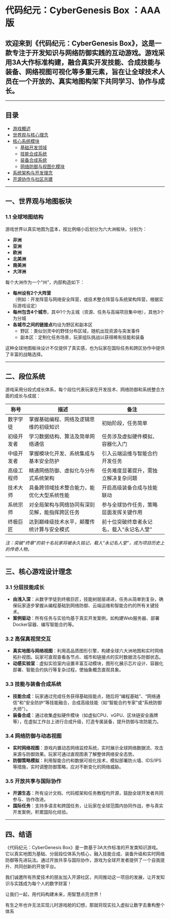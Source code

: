 # 代码纪元：CyberGenesis Box ：AAA版

欢迎来到《代码纪元：CyberGenesis Box》，这是一款专注于开发知识与网络防御实践的互动游戏。游戏采用3A大作标准构建，融合真实开发技能、合成技能与装备、网络视图可视化等多重元素，旨在让全球技术人员在一个开放的、真实地图构架下共同学习、协作与成长。
---


---
## 目录
- [游戏概述](#游戏概述)
- [世界观与核心理念](#世界观与核心理念)
- [核心系统模块](#核心系统模块)
  - [基础开发领域](#基础开发领域)
  - [技能合成系统](#技能合成系统)
  - [装备合成系统](#装备合成系统)
  - [网络防御与视图化模块](#网络防御与视图化模块)
- [系统架构与开发理念](#系统架构与开发理念)
- [开源协作与社区共建](#开源协作与社区共建)
---

## 一、世界观与地图板块

### 1.1 全球地图结构

游戏世界以真实地图为蓝本，按比例缩小后划分为六大洲板块，分别为：
- **非洲**
- **亚洲**
- **欧洲**
- **北美洲**
- **南美洲**
- **大洋洲**

每个大洲作为一个“州”，内部构造如下：
- **每州设有2个大阵营**  
  （例如：开发阵营与网络安全阵营，或技术整合阵营与系统架构阵营，根据实际游戏设定）
- **每州包含4个城市**，其中1个为主城（资源、任务与高端项目集中地），其他3个为分城
- **各城市之间的链接点**均设为野区和副本区  
  - 野区：类似剑灵中的野怪分布区域，随机出现资源与突发事件
  - 副本区：定制化任务场景，玩家组队挑战以获得稀有技能和装备

这种全球地图板块设计不仅提供了真实感，也为玩家在国际任务和跨区协作中提供了丰富的战略选择。

---

## 二、段位系统

游戏采用分段式成长体系，每个段位代表玩家在开发技术、网络防御和系统整合方面的成长与成就：

| 称号            | 描述                                       | 备注                                  |
| --------------- | ------------------------------------------ | ------------------------------------- |
| 数字学徒        | 掌握基础编程、网络及逻辑思维的初级知识       | 初始阶段，任务简单                   |
| 初级开发者      | 学习数据结构、算法及简单网络通信             | 任务涉及虚拟硬件模拟、容器化入门       |
| 中级开发者      | 掌握模块化开发、系统集成与基本安全防护         | 引入云端运维与智能合约开发任务         |
| 高级工程师      | 精通网络防御、虚拟化与分布式系统架构           | 任务难度显著提升，需独立解决复杂问题   |
| 技术大师        | 具备跨领域技术整合能力，能优化大型系统性能       | 开启高级装备合成与技能联动             |
| 系统宗师        | 对全局架构与网络协同有深刻见解，能指挥跨区任务     | 参与全球协作任务，策略层面发挥关键作用 |
| 终极巨匠        | 达到巅峰级技术水平，颠覆传统计算与安全模式         | 前十位突破终章者永记名，载入“永记名人堂” |

*注：突破“终章”的前十名玩家将被永久铭记，载入“永记名人堂”，成为项目历史上的传奇人物。*

---

## 三、核心游戏设计理念

### 3.1 分层技能成长
- **由浅入深**：从数字学徒到终极巨匠，技能树层层递进，任务从简单到复杂，确保玩家逐步掌握从编程基础到网络防御、云端运维和智能合约的所有关键技术。
- **案例驱动**：所有任务与实验均基于真实开发案例，如构建Web服务器、部署Docker容器、编写智能合约等。

### 3.2 高保真视觉交互
- **真实地图与网络视图**：利用高品质图形引擎，构建全球六大洲地图和实时网络拓扑视图。玩家可直观查看各节点、城市和链接点的实时数据流与防御状态。
- **动感实验室**：虚拟实验室内设置丰富互动模块，图形化展示芯片设计、容器化部署、智能合约执行等复杂过程，使抽象概念直观具象。

### 3.3 技能与装备合成系统
- **技能合成**：玩家通过完成任务获得基础技能点，随后将“编程基础”、“网络通信”和“安全防护”等技能融合，合成高级技能（如“智能合约专家”或“系统防御大师”）。
- **装备合成**：通过收集虚拟硬件模块（如虚拟CPU、vGPU、区块链安全盾牌等），在虚拟工作台上进行合成升级，打造专属装备，提升防御与攻防能力。

### 3.4 网络防御与动态视图
- **实时网络视图**：游戏内置动态网络监控系统，实时展示全球网络数据流、攻击来源与防御效果。玩家可通过直观图表了解整体网络安全态势。
- **防御策略模拟**：利用智能合约和数据可视化技术，模拟部署防火墙、IDS/IPS等措施，实时调整防御策略，应对不断变化的网络威胁。

### 3.5 开放共享与国际协作
- **开源生态**：所有设计文档、代码框架和任务教程均开源，鼓励全球开发者共同参与、协作改进。
- **国际任务**：支持多语言和跨国任务，让玩家在全球范围内协同作战，参与真实开发案例，积累国际化经验。

---

## 四、结语

《代码纪元：CyberGenesis Box》是一款基于3A大作标准的开发类知识游戏。它以真实地图为基础、分层段位体系为核心，融入技能合成、装备升级和实时网络防御等先进玩法。通过开放共享与国际协作，游戏为全球开发者提供了一个自我提升、共同创新的开放平台。  

我们诚邀所有热爱技术的朋友加入开源社区，共同推动这一项目的发展，让开发知识与实践成为每个人的数字财富！

让我们一起，用代码构建未来，用智慧点亮世界！

有生之年也许无法实现儿时游戏舱的幻想，那就将现实拉入虚拟让数字去重构整个体系
